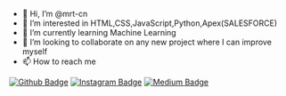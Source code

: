 - 👋 Hi, I’m @mrt-cn
- 👀 I’m interested in HTML,CSS,JavaScript,Python,Apex(SALESFORCE)
- 🌱 I’m currently learning Machine Learning 
- 💞️ I’m looking to collaborate on any new project where I can improve myself
- 📫 How to reach me 


[![Github Badge](https://img.shields.io/badge/-Github-000?style=quare&labelColor=000&logo=Github&logoColor=white&link=link)](https://github.com/mrt-cn) 
[![Instagram Badge](https://img.shields.io/badge/-Instagram-F76440?style=flat-quare&labelColor=F76440&logo=instagram&logoColor=white&link=link)](https://www.instagram.com/mcaktosun/) 
[![Medium Badge](https://img.shields.io/badge/-Medium-757575?style=flat-quare&labelColor=757575&logo=Medium&logoColor=white&link=link)](https://medium.com/@mcaktosun) 



<!---
mrt-cn/mrt-cn is a ✨ special ✨ repository because its `README.md` (this file) appears on your GitHub profile.
You can click the Preview link to take a look at your changes.
--->
